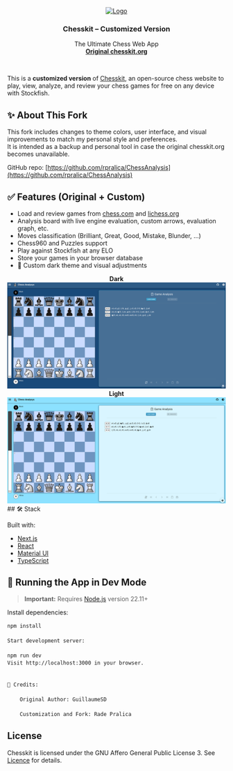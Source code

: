 <div align="center">
  <a href="https://github.com/GuillaumeSD/Chesskit">
<img width="120" height="120" src="https://sahanaliza.vercel.app/favicon.png" alt="Logo">  </a>

<h3 align="center">Chesskit – Customized Version</h3>
  <p align="center">
    The Ultimate Chess Web App
    <br />
    <a href="https://chesskit.org/" target="_blank" rel="noopener noreferrer"><strong>Original chesskit.org</strong></a>
    <br />
   
  </p>
</div>
<br />

This is a **customized version** of [Chesskit](https://github.com/GuillaumeSD/Chesskit), an open-source chess website to play, view, analyze, and review your chess games for free on any device with Stockfish.

## ✨ About This Fork

This fork includes changes to theme colors, user interface, and visual improvements to match my personal style and preferences.  
It is intended as a backup and personal tool in case the original chesskit.org becomes unavailable.

GitHub repo: [https://github.com/rpralica/ChessAnalysis](https://github.com/rpralica/ChessAnalysis)

## ✅ Features (Original + Custom)

- Load and review games from [chess.com](https://chess.com) and [lichess.org](https://lichess.org)
- Analysis board with live engine evaluation, custom arrows, evaluation graph, etc.
- Moves classification (Brilliant, Great, Good, Mistake, Blunder, ...)
- Chess960 and Puzzles support
- Play against Stockfish at any ELO
- Store your games in your browser database
- 🎨 Custom dark theme and visual adjustments

<div align="center">
  <strong>Dark</strong>
</div>

<img src="https://github.com/rpralica/ChessAnalysis/blob/main/assets/Dark.png" />

<div align="center">
  <strong>Light</strong>
</div>

<img src="https://github.com/rpralica/ChessAnalysis/blob/main/assets/Light.png" />
## 🛠️ Stack

Built with:

- [Next.js](https://nextjs.org/docs)
- [React](https://react.dev/learn/describing-the-ui)
- [Material UI](https://mui.com/material-ui/getting-started/overview/)
- [TypeScript](https://www.typescriptlang.org/docs/handbook/typescript-from-scratch.html)

## 🚀 Running the App in Dev Mode

> **Important:** Requires [Node.js](https://nodejs.org) version 22.11+

Install dependencies:

```bash
npm install

Start development server:

npm run dev
Visit http://localhost:3000 in your browser.


🤝 Credits:

    Original Author: GuillaumeSD

    Customization and Fork: Rade Pralica

```

## License

Chesskit is licensed under the GNU Affero General Public License 3. See [Licence](LICENCE) for
details.
